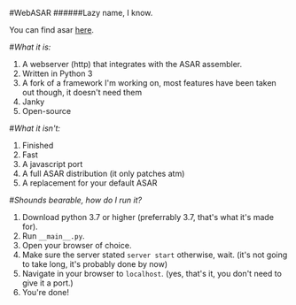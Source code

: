 #WebASAR
######Lazy name, I know.

You can find asar [here](https://github.com/RPGHacker/asar).

#*What it is:*

1. A webserver (http) that integrates with the ASAR assembler.
2. Written in Python 3
3. A fork of a framework I'm working on, most features have been taken out though, it doesn't need them
4. Janky
5. Open-source

#*What it isn't:*
1. Finished
2. Fast
3. A javascript port
4. A full ASAR distribution (it only patches atm)
5. A replacement for your default ASAR

#*Shounds bearable, how do I run it?*
1. Download python 3.7 or higher (preferrably 3.7, that's what it's made for).
2. Run `__main__.py`.
3. Open your browser of choice.
4. Make sure the server stated `server start` otherwise, wait. (it's not going to take long, it's probably done by now)
5. Navigate in your browser to `localhost`. (yes, that's it, you don't need to give it a port.)
6. You're done!